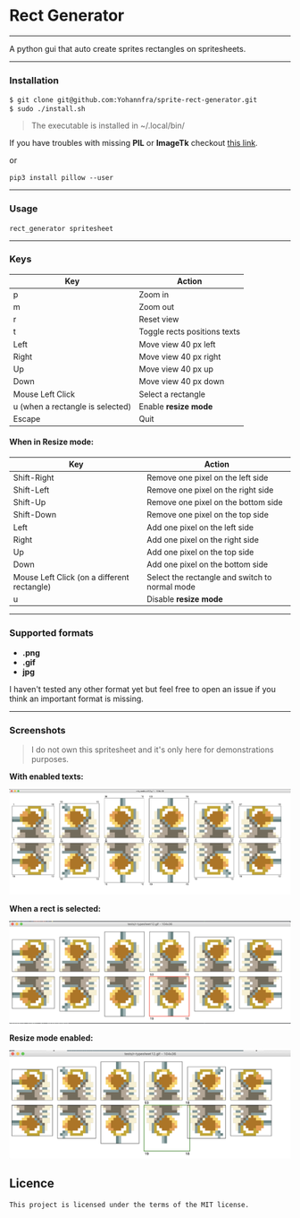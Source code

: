 # Rect Generator

---

A python gui that auto create sprites rectangles on spritesheets.

---

### Installation

```
$ git clone git@github.com:Yohannfra/sprite-rect-generator.git
$ sudo ./install.sh
```

> The executable is installed in ~/.local/bin/

If you have troubles with missing **PIL** or **ImageTk** checkout [this link](https://stackoverflow.com/questions/44835909/cannot-import-name-imagetk-python-3-5).

or

```
pip3 install pillow --user
```

---

### Usage

```
rect_generator spritesheet
```

---

### Keys

| Key                              | Action                       |
| -------------------------------- | ---------------------------- |
| p                                | Zoom in                      |
| m                                | Zoom out                     |
| r                                | Reset view                   |
| t                                | Toggle rects positions texts |
| Left                             | Move view 40 px left         |
| Right                            | Move view 40 px right        |
| Up                               | Move view 40 px up           |
| Down                             | Move view 40 px down         |
| Mouse Left Click                 | Select a rectangle           |
| u (when a rectangle is selected) | Enable **resize mode**       |
| Escape                           | Quit                         |

#### When in Resize mode:

| Key                                         | Action                                         |
| ------------------------------------------- | ---------------------------------------------- |
| Shift-Right                                 | Remove one pixel on the left side              |
| Shift-Left                                  | Remove one pixel on the right side             |
| Shift-Up                                    | Remove one pixel on the bottom side            |
| Shift-Down                                  | Remove one pixel on the top side               |
| Left                                        | Add one pixel on the left side                 |
| Right                                       | Add one pixel on the right side                |
| Up                                          | Add one pixel on the top side                  |
| Down                                        | Add one pixel on the bottom side               |
| Mouse Left Click (on a different rectangle) | Select the rectangle and switch to normal mode |
| u                                           | Disable **resize mode**                        |

---

### Supported formats

- **.png**
- **.gif**
- **jpg**

I haven't tested any other format yet but feel free to open an issue if you think an important format is missing.

---

### Screenshots

> I do not own this spritesheet and it's only here for demonstrations purposes.

**With enabled texts:**

![screenshot](.github/rect_generator_screenshot.png)

**When a rect is selected:**

![screenshot](.github/when_a_rect_is_selected.png)

**Resize mode enabled:**

![screenshot](.github/when_in_resize_mode.png)

## Licence
    This project is licensed under the terms of the MIT license.
